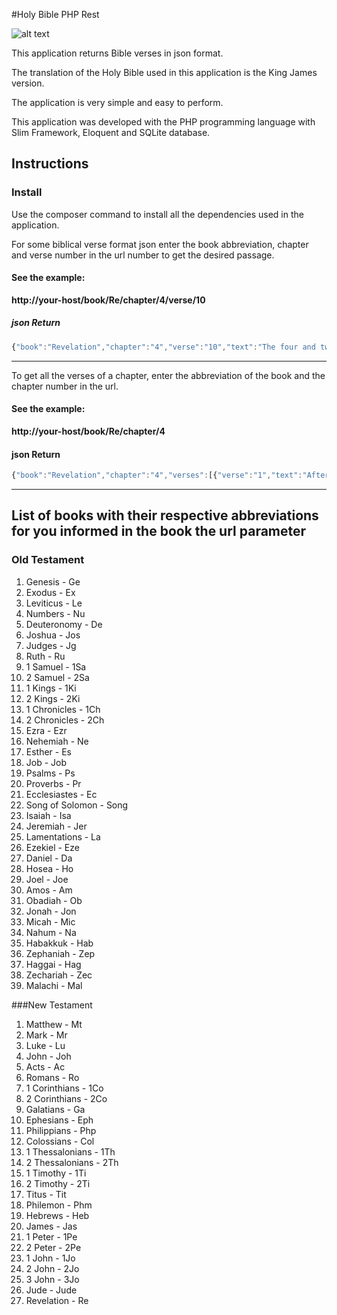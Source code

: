 #Holy Bible PHP Rest

![alt text](http://cfdb.owmconsulting.netdna-cdn.com/wp-content/uploads/2013/01/Holy-Bible.jpg "Holy Bible")

This application returns Bible verses in json format.

The translation of the Holy Bible used in this application is the King James version.

The application is very simple and easy to perform.

This application was developed with the PHP programming language with Slim Framework, Eloquent and SQLite database.

## Instructions

### Install

Use the composer command to install all the dependencies used in the application.

For some biblical verse format json enter the book abbreviation, chapter and verse number in the url number to get the desired passage.

#### See the example:

**http://your-host/book/Re/chapter/4/verse/10**

##### json Return
```javascript
{"book":"Revelation","chapter":"4","verse":"10","text":"The four and twenty elders fall down before him that sat on the throne, and worship him that liveth for ever and ever, and cast their crowns before the throne, saying,"}
```
---

To get all the verses of a chapter, enter the abbreviation of the book and the chapter number in the url.

#### See the example:

**http://your-host/book/Re/chapter/4**

#### json Return
```javascript
{"book":"Revelation","chapter":"4","verses":[{"verse":"1","text":"After this I looked, and, behold, a door [was] opened in heaven: and the first voice which I heard [was] as it were of a trumpet talking with me; which said, Come up hither, and I will shew thee things which must be hereafter."},{"verse":"2","text":"And immediately I was in the spirit: and, behold, a throne was set in heaven, and [one] sat on the throne."},{"verse":"3","text":"And he that sat was to look upon like a jasper and a sardine stone: and [there was] a rainbow round about the throne, in sight like unto an emerald."},{"verse":"4","text":"And round about the throne [were] four and twenty seats: and upon the seats I saw four and twenty elders sitting, clothed in white raiment; and they had on their heads crowns of gold."},{"verse":"5","text":"And out of the throne proceeded lightnings and thunderings and voices: and [there were] seven lamps of fire burning before the throne, which are the seven Spirits of God."},{"verse":"6","text":"And before the throne [there was] a sea of glass like unto crystal: and in the midst of the throne, and round about the throne, [were] four beasts full of eyes before and behind."},{"verse":"7","text":"And the first beast [was] like a lion, and the second beast like a calf, and the third beast had a face as a man, and the fourth beast [was] like a flying eagle."},{"verse":"8","text":"And the four beasts had each of them six wings about [him]; and [they were] full of eyes within: and they rest not day and night, saying, Holy, holy, holy, Lord God Almighty, which was, and is, and is to come."},{"verse":"9","text":"And when those beasts give glory and honour and thanks to him that sat on the throne, who liveth for ever and ever,"},{"verse":"10","text":"The four and twenty elders fall down before him that sat on the throne, and worship him that liveth for ever and ever, and cast their crowns before the throne, saying,"},{"verse":"11","text":"Thou art worthy, O Lord, to receive glory and honour and power: for thou hast created all things, and for thy pleasure they are and were created."}]}
```
---
## List of books with their respective abbreviations for you informed in the book the url parameter

### Old Testament

1. Genesis - Ge
2. Exodus - Ex
3. Leviticus - Le
4. Numbers - Nu
5. Deuteronomy - De
6. Joshua - Jos
7. Judges - Jg
8. Ruth - Ru
9. 1 Samuel - 1Sa
10. 2 Samuel - 2Sa
11. 1 Kings - 1Ki
12. 2 Kings - 2Ki
13. 1 Chronicles - 1Ch
14. 2 Chronicles - 2Ch
15. Ezra - Ezr
16. Nehemiah - Ne
17. Esther - Es
18. Job - Job
19. Psalms - Ps
20. Proverbs - Pr
21. Ecclesiastes - Ec
22. Song of Solomon - Song
23. Isaiah - Isa
24. Jeremiah - Jer
25. Lamentations - La
26. Ezekiel - Eze
27. Daniel - Da
28. Hosea - Ho
29. Joel - Joe
30. Amos - Am
31. Obadiah - Ob
32. Jonah - Jon
33. Micah - Mic
34. Nahum - Na
35. Habakkuk - Hab
36. Zephaniah - Zep
37. Haggai - Hag
38. Zechariah - Zec
39. Malachi - Mal

###New Testament

1. Matthew - Mt
2. Mark - Mr
3. Luke - Lu
4. John - Joh
5. Acts - Ac
6. Romans - Ro
7. 1 Corinthians - 1Co
8. 2 Corinthians - 2Co
9. Galatians - Ga
10. Ephesians - Eph
11. Philippians - Php
12. Colossians - Col
13. 1 Thessalonians - 1Th
14. 2 Thessalonians - 2Th
15. 1 Timothy - 1Ti
16. 2 Timothy - 2Ti
17. Titus - Tit
18. Philemon - Phm
19. Hebrews - Heb
20. James - Jas
21. 1 Peter - 1Pe
22. 2 Peter - 2Pe
23. 1 John - 1Jo
24. 2 John - 2Jo
25. 3 John - 3Jo
26. Jude - Jude
27. Revelation - Re
